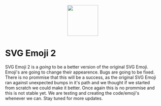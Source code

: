 <link rel="shortcut icon" type="image/png" href="/SVG-Emoji2/favicon.png">
<img src="https://csf30816.github.io/SVG-Emoji2/emojis/smile.svg" width="100px" style="margin:auto;display:block" />

# SVG Emoji 2
SVG Emoji 2 is a _going_ to be a better version of the original SVG Emoji. Emoji's are going to change their appearence. Bugs are going to be fixed. There is no prommise that this will be a success, as the original SVG Emoji ran against unexpected bumps in it's path and we thought if we started from scratch we could make it better. Once again this is no prommise and this is not stable yet. We are testing and creating the code/emoji's whenever we can. Stay tuned for more updates.
